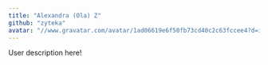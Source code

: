 ```yaml
---
title: "Alexandra (Ola) Z"
github: "zyteka"
avatar: "//www.gravatar.com/avatar/1ad06619e6f50fb73cd40c2c63fccee4?d=identicon"
---
```


User description here!
